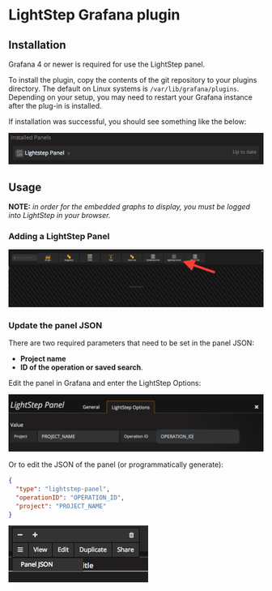 # LightStep Grafana plugin

## Installation

Grafana 4 or newer is required for use the LightStep panel.

To install the plugin, copy the contents of the git repository to your plugins directory. The default on Linux systems is `/var/lib/grafana/plugins`.  Depending on your setup, you may need to restart your Grafana instance after the plug-in is installed.

If installation was successful, you should see something like the below:

![Installed Panels](doc/installed-panel.png)

## Usage

**NOTE:** *in order for the embedded graphs to display, you must be logged into LightStep in your browser.*

### Adding a LightStep Panel

![Add a panel](doc/add-panel.png)

### Update the panel JSON

There are two required parameters that need to be set in the panel JSON:

* **Project name**
* **ID of the operation or saved search**.

Edit the panel in Grafana and enter the LightStep Options:

![Add a panel](doc/edit-panel.png)

Or to edit the JSON of the panel (or programmatically generate):

```json
{
  "type": "lightstep-panel",
  "operationID": "OPERATION_ID",
  "project": "PROJECT_NAME"
}
```

 ![Add a panel](doc/panel-json.png)
